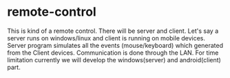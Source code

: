 remote-control
==============

This is kind of a remote control. There will be server and client. Let's say a server runs on windows/linux and client is running on mobile devices. Server program simulates all the events (mouse/keyboard) which generated from the Client devices. Communication is done through the LAN. For time limitation currently we will develop the windows(server) and android(client) part.